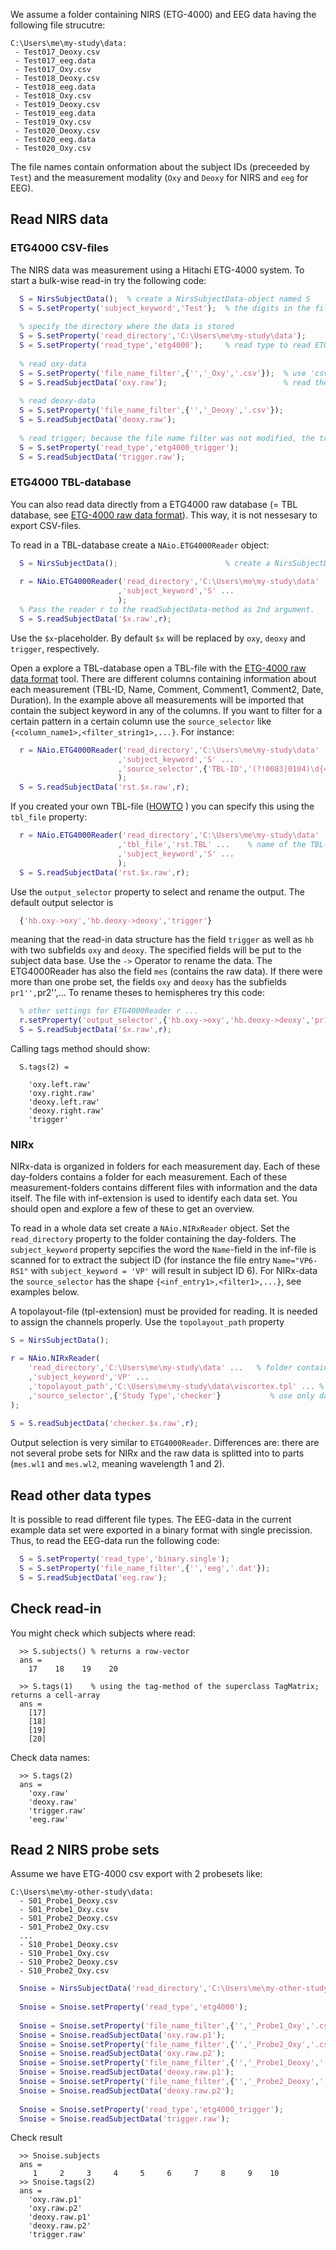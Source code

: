 We assume a folder containing NIRS (ETG-4000) and EEG data having the following file strucutre:

```
C:\Users\me\my-study\data:
 - Test017_Deoxy.csv
 - Test017_eeg.data
 - Test017_Oxy.csv
 - Test018_Deoxy.csv
 - Test018_eeg.data
 - Test018_Oxy.csv
 - Test019_Deoxy.csv
 - Test019_eeg.data
 - Test019_Oxy.csv
 - Test020_Deoxy.csv
 - Test020_eeg.data
 - Test020_Oxy.csv
```

The file names contain onformation about the subject IDs (preceeded by `Test`) and the measurement modality (`Oxy` and `Deoxy` for NIRS and `eeg` for EEG). 

## Read NIRS data

### ETG4000 CSV-files

The NIRS data was measurement using a Hitachi ETG-4000 system. To start a bulk-wise read-in try the following code:

``` matlab
  S = NirsSubjectData();  % create a NirsSubjectData-object named S
  S = S.setProperty('subject_keyword','Test');  % the digits in the file names after 'Test' will be used as subject IDs
  
  % specify the directory where the data is stored
  S = S.setProperty('read_directory','C:\Users\me\my-study\data');
  S = S.setProperty('read_type','etg4000');     % read type to read ETG-4000 data
  
  % read oxy-data
  S = S.setProperty('file_name_filter',{'','_Oxy','.csv'});  % use 'csv'-files with names ending with '_Oxy'
  S = S.readSubjectData('oxy.raw');                          % read the content and store the data with tag 'oxy.raw' in S
  
  % read deoxy-data
  S = S.setProperty('file_name_filter',{'','_Deoxy','.csv'});
  S = S.readSubjectData('deoxy.raw');
  
  % read trigger; because the file name filter was not modified, the trigger from the deoxy-files will be read
  S = S.setProperty('read_type','etg4000_trigger');
  S = S.readSubjectData('trigger.raw');
```
  
### ETG4000 TBL-database

You can also read data directly from a ETG4000 raw database (= TBL database, see [ETG-4000 raw data format](/tools/nirsexport)). This way, it is not nessesary to export CSV-files.

To read in a TBL-database create a `NAio.ETG4000Reader` object:

``` matlab
  S = NirsSubjectData();                        % create a NirsSubjectData-object named S
  
  r = NAio.ETG4000Reader('read_directory','C:\Users\me\my-study\data' ... % folder containing the ETG4000Export.TBL
                        ,'subject_keyword','S' ...
                        );
  % Pass the reader r to the readSubjectData-method as 2nd argument.
  S = S.readSubjectData('$x.raw',r);   
```
  
Use the `$x`-placeholder. By default `$x` will be replaced by `oxy`, `deoxy` and `trigger`, respectively.

Open a explore a TBL-database open a TBL-file with the [ETG-4000 raw data format](/tools/nirsexport) tool. There are different columns containing information about each measurement (TBL-ID, Name, Comment, Comment1, Comment2, Date, Duration). In the example above all measurements will be imported that contain the subject keyword in any of the columns. If you want to filter for a certain pattern in a certain column use the `source_selector` like `{<column_name1>,<filter_string1>,...}`. For instance:

``` matlab
  r = NAio.ETG4000Reader('read_directory','C:\Users\me\my-study\data' ...
                        ,'subject_keyword','S' ...
                        ,'source_selector',{'TBL-ID','(?!0083|0104)\d{4}','Comment','rst'} ... % exclude TBL-IDs 0083 and 0104 and select task "rst" using the Comment-column
                        );
  S = S.readSubjectData('rst.$x.raw',r);
```

If you created your own TBL-file ([HOWTO](/tools/nirsexport) ) you can specify this using the `tbl_file` property:

``` matlab
  r = NAio.ETG4000Reader('read_directory','C:\Users\me\my-study\data' ...
                        ,'tbl_file','rst.TBL' ...    % name of the TBL-file containing only task "rst"
                        ,'subject_keyword','S' ...
                        );
  S = S.readSubjectData('rst.$x.raw',r);
```

Use the `output_selector` property to select and rename the output. The default output selector is

``` matlab
  {'hb.oxy->oxy','hb.deoxy->deoxy','trigger'}
```

meaning that the read-in data structure has the field `trigger` as well as `hb` with two subfields `oxy` and `deoxy`. The specified fields will be put to the subject data base. Use the `->` Operator to rename the data. The ETG4000Reader has also the field `mes` (contains the raw data). If there were more than one probe set, the fields `oxy` and `deoxy` has the subfields `pr1'',`pr2'',... To rename theses to hemispheres try this code:

``` matlab
  % other settings for ETG4000Reader r ...
  r.setProperty('output_selector',{'hb.oxy->oxy','hb.deoxy->deoxy','pr1->left','pr2->right','trigger'});
  S = S.readSubjectData('$x.raw',r);
```
Calling tags method should show:

```
  S.tags(2) =

    'oxy.left.raw'
    'oxy.right.raw'
    'deoxy.left.raw'
    'deoxy.right.raw'
    'trigger'
```  

### NIRx

NIRx-data is organized in folders for each measurement day. Each of these day-folders contains a folder for each measurement. Each of these measurement-folders contains different files with information and the data itself. The file with inf-extension is used to identify each data set. You should open and explore a few of these to get an overview.

To read in a whole data set create a `NAio.NIRxReader` object. Set the `read_directory` property to the folder containing the day-folders. The `subject_keyword` property sepcifies the word the `Name`-field in the inf-file is scanned for to extract the subject ID (for instance the file entry `Name="VP6-RS1"` with `subject_keyword = 'VP'` will result in subject ID 6). For NIRx-data the `source_selector` has the shape `{<inf_entry1>,<filter1>,...}`, see examples below.

A topolayout-file (tpl-extension) must be provided for reading. It is needed to assign the channels properly. Use the `topolayout_path` property

``` matlab
S = NirsSubjectData();

r = NAio.NIRxReader(
    'read_directory','C:\Users\me\my-study\data' ...   % folder containing day-folders
    ,'subject_keyword','VP' ...
    ,'topolayout_path','C:\Users\me\my-study\data\viscortex.tpl' ... % path to tpl-file
    ,'source_selector',{'Study Type','checker'}           % use only data sets containg the word checker in the inf-entry 'Study Type'
);
         
S = S.readSubjectData('checker.$x.raw',r);
```
Output selection is very similar to `ETG4000Reader`. Differences are: there are not several probe sets for NIRx and the raw data is splitted into to parts (`mes.wl1` and `mes.wl2`, meaning wavelength 1 and 2).
  
  
  
## Read other data types ###

It is possible to read different file types. The EEG-data in the current example data set were exported in a binary format with single precission. Thus, to read the EEG-data run the following code:

``` matlab
  S = S.setProperty('read_type','binary.single');
  S = S.setProperty('file_name_filter',{'','eeg','.dat'});
  S = S.readSubjectData('eeg.raw');
```

## Check read-in

You might check which subjects where read:
```
  >> S.subjects() % returns a row-vector
  ans =
    17    18    19    20
  
  >> S.tags(1)    % using the tag-method of the superclass TagMatrix; returns a cell-array
  ans = 
    [17]
    [18]
    [19]
    [20]
```
Check data names:
```
  >> S.tags(2)
  ans = 
    'oxy.raw'
    'deoxy.raw'
    'trigger.raw'
    'eeg.raw'
```
## Read 2 NIRS probe sets

Assume we have ETG-4000 csv export with 2 probesets like:

```
C:\Users\me\my-other-study\data:
  - S01_Probe1_Deoxy.csv
  - S01_Probe1_Oxy.csv
  - S01_Probe2_Deoxy.csv
  - S01_Probe2_Oxy.csv
  ...
  - S10_Probe1_Deoxy.csv
  - S10_Probe1_Oxy.csv
  - S10_Probe2_Deoxy.csv
  - S10_Probe2_Oxy.csv
```

``` matlab
  Snoise = NirsSubjectData('read_directory','C:\Users\me\my-other-study\data','subject_keyword','VP');
  
  Snoise = Snoise.setProperty('read_type','etg4000');
  
  Snoise = Snoise.setProperty('file_name_filter',{'','_Probe1_Oxy','.csv'});
  Snoise = Snoise.readSubjectData('oxy.raw.p1');
  Snoise = Snoise.setProperty('file_name_filter',{'','_Probe2_Oxy','.csv'});
  Snoise = Snoise.readSubjectData('oxy.raw.p2');
  Snoise = Snoise.setProperty('file_name_filter',{'','_Probe1_Deoxy','.csv'});
  Snoise = Snoise.readSubjectData('deoxy.raw.p1');
  Snoise = Snoise.setProperty('file_name_filter',{'','_Probe2_Deoxy','.csv'});
  Snoise = Snoise.readSubjectData('deoxy.raw.p2');
  
  Snoise = Snoise.setProperty('read_type','etg4000_trigger');
  Snoise = Snoise.readSubjectData('trigger.raw');
```
Check result
```
  >> Snoise.subjects
  ans =
     1     2     3     4     5     6     7     8     9    10
  >> Snoise.tags(2)
  ans = 
    'oxy.raw.p1'
    'oxy.raw.p2'
    'deoxy.raw.p1'
    'deoxy.raw.p2'
    'trigger.raw'
```
